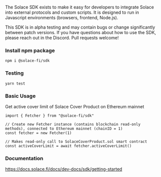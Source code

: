 The Solace SDK exists to make it easy for developers to integrate Solace into external protocols and custom scripts. It is designed to run in Javascript environments (browsers, frontend, Node.js). 


This SDK is in alpha testing and may contain bugs or change significantly between patch versions. If you have questions about how to use the SDK, please reach out in the Discord. Pull requests welcome!

### Install npm package

`npm i @solace-fi/sdk`

### Testing

`yarn test`

### Basic Usage

Get active cover limit of Solace Cover Product on Ethereum mainnet
```
import { Fetcher } from "@solace-fi/sdk"

// Create new Fetcher instance (contains blockchain read-only methods), connected to Ethereum mainnet (chainID = 1)
const fetcher = new Fetcher(1)

// Makes read-only call to SolaceCoverProduct.sol smart contract
const activeCoverLimit = await fetcher.activeCoverLimit()
```

### Documentation

https://docs.solace.fi/docs/dev-docs/sdk/getting-started